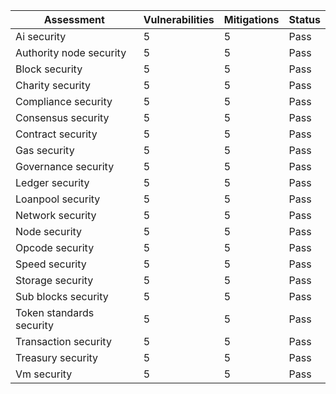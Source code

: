 | Assessment | Vulnerabilities | Mitigations | Status |
| --- | --- | --- | --- |
| Ai security | 5 | 5 | Pass |
| Authority node security | 5 | 5 | Pass |
| Block security | 5 | 5 | Pass |
| Charity security | 5 | 5 | Pass |
| Compliance security | 5 | 5 | Pass |
| Consensus security | 5 | 5 | Pass |
| Contract security | 5 | 5 | Pass |
| Gas security | 5 | 5 | Pass |
| Governance security | 5 | 5 | Pass |
| Ledger security | 5 | 5 | Pass |
| Loanpool security | 5 | 5 | Pass |
| Network security | 5 | 5 | Pass |
| Node security | 5 | 5 | Pass |
| Opcode security | 5 | 5 | Pass |
| Speed security | 5 | 5 | Pass |
| Storage security | 5 | 5 | Pass |
| Sub blocks security | 5 | 5 | Pass |
| Token standards security | 5 | 5 | Pass |
| Transaction security | 5 | 5 | Pass |
| Treasury security | 5 | 5 | Pass |
| Vm security | 5 | 5 | Pass |
